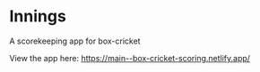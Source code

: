 # Innings
A scorekeeping app for box-cricket

View the app here: https://main--box-cricket-scoring.netlify.app/
